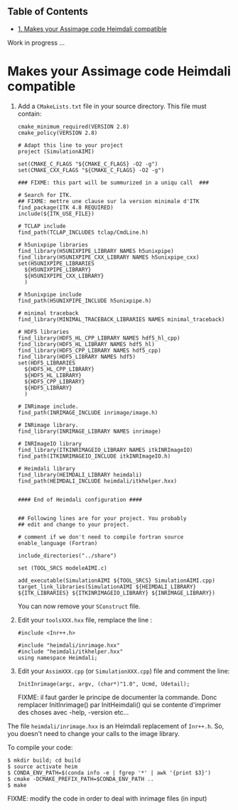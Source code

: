 <div id="table-of-contents">
<h2>Table of Contents</h2>
<div id="text-table-of-contents">
<ul>
<li><a href="#sec-1">1. Makes your Assimage code Heimdali compatible</a></li>
</ul>
</div>
</div>

Work in progress &#x2026;

# Makes your Assimage code Heimdali compatible<a id="sec-1" name="sec-1"></a>

1.  Add a `CMakeLists.txt` file in your source directory. This 
    file must contain:
    
        cmake_minimum_required(VERSION 2.8)
        cmake_policy(VERSION 2.8)
        
        # Adapt this line to your project
        project (SimulationAIMI)
        
        set(CMAKE_C_FLAGS "${CMAKE_C_FLAGS} -O2 -g")
        set(CMAKE_CXX_FLAGS "${CMAKE_C_FLAGS} -O2 -g")
        
        ### FIXME: this part will be summurized in a uniqu call  ###
        
        # Search for ITK.
        ## FIXME: mettre une clause sur la version minimale d'ITK
        find_package(ITK 4.8 REQUIRED)
        include(${ITK_USE_FILE})
        
        # TCLAP include
        find_path(TCLAP_INCLUDES tclap/CmdLine.h)
        
        # h5unixpipe libraries
        find_library(H5UNIXPIPE_LIBRARY NAMES h5unixpipe)
        find_library(H5UNIXPIPE_CXX_LIBRARY NAMES h5unixpipe_cxx)
        set(H5UNIXPIPE_LIBRARIES
          ${H5UNIXPIPE_LIBRARY}
          ${H5UNIXPIPE_CXX_LIBRARY}
          )
        
        # h5unixpipe include
        find_path(H5UNIXPIPE_INCLUDE h5unixpipe.h)
        
        # minimal traceback
        find_library(MINIMAL_TRACEBACK_LIBRARIES NAMES minimal_traceback)
        
        # HDF5 libraries
        find_library(HDF5_HL_CPP_LIBRARY NAMES hdf5_hl_cpp)
        find_library(HDF5_HL_LIBRARY NAMES hdf5_hl)
        find_library(HDF5_CPP_LIBRARY NAMES hdf5_cpp)
        find_library(HDF5_LIBRARY NAMES hdf5)
        set(HDF5_LIBRARIES
          ${HDF5_HL_CPP_LIBRARY}
          ${HDF5_HL_LIBRARY}
          ${HDF5_CPP_LIBRARY}
          ${HDF5_LIBRARY}
          )
        
        # INRimage include.
        find_path(INRIMAGE_INCLUDE inrimage/image.h)
        
        # INRimage library.
        find_library(INRIMAGE_LIBRARY NAMES inrimage)
        
        # INRImageIO library
        find_library(ITKINRIMAGEIO_LIBRARY NAMES itkINRImageIO)
        find_path(ITKINRIMAGEIO_INCLUDE itkINRImageIO.h)
        
        # Heimdali library
        find_library(HEIMDALI_LIBRARY heimdali)
        find_path(HEIMDALI_INCLUDE heimdali/itkhelper.hxx)
        
        
        #### End of Heimdali configuration ####
        
        
        ## Following lines are for your project. You probably
        ## edit and change to your project.
        
        # comment if we don't need to compile fortran source
        enable_language (Fortran)
        
        include_directories("../share")
        
        set (TOOL_SRCS modeleAIMI.c)
        
        add_executable(SimulationAIMI ${TOOL_SRCS} SimulationAIMI.cpp)
        target_link_libraries(SimulationAIMI ${HEIMDALI_LIBRARY} ${ITK_LIBRARIES} ${ITKINRIMAGEIO_LIBRARY} ${INRIMAGE_LIBRARY})
    
    You can now remove your `SConstruct` file.
2.  Edit your `toolsXXX.hxx` file, remplace the line :
    
        #include <Inr++.h>
    
        #include "heimdali/inrimage.hxx"
        #include "heimdali/itkhelper.hxx"
        using namespace Heimdali;
3.  Edit your `AssimXXX.cpp` (or `SimulationXXX.cpp`) file and comment
    the line:
    
        InitInrimage(argc, argv, (char*)"1.0", Ucmd, Udetail);
    
    FIXME: il faut garder le principe de documenter la commande.
    Donc remplacer InitInrimage() par InitHeimdali() qui se contente
    d'imprimer des choses avec -help, -version etc&#x2026;

The file `heimdali/inrimage.hxx` is an Heimdali replacement of `Inr++.h`.
So, you doesn't need to change your calls to the image library.

To compile your code:

    $ mkdir build; cd build
    $ source activate heim
    $ CONDA_ENV_PATH=$(conda info -e | fgrep '*' | awk '{print $3}')  
    $ cmake -DCMAKE_PREFIX_PATH=$CONDA_ENV_PATH ..
    $ make

FIXME:
modify the code in order to deal with inrimage files (in input)
